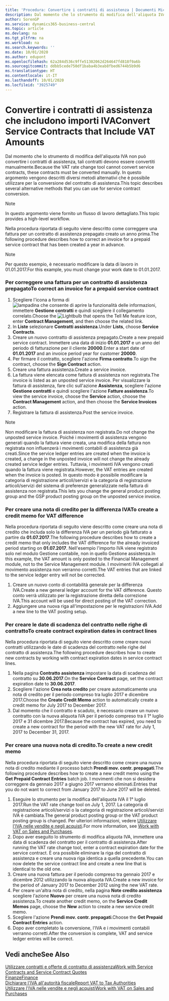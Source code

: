 ```yaml
---
title: 'Procedura: Convertire i contratti di assistenza | Documenti Microsoft'
description: Dal momento che lo strumento di modifica dell'aliquota IVA non può convertire i contratti di assistenza, tali contratti devono essere convertiti manualmente. In questo argomento vengono descritti diversi metodi alternativi che è possibile utilizzare per la conversione del contratto di assistenza.
author: SorenGP
ms.service: dynamics365-business-central
ms.topic: article
ms.devlang: na
ms.tgt_pltfrm: na
ms.workload: na
ms.search.keywords: ''
ms.date: 10/01/2020
ms.author: edupont
ms.openlocfilehash: 62a284d536c9ffe51302062d264647fd818f9a6b
ms.sourcegitcommit: ddbb5cede750df1baba4b3eab8fbed6744b5b9d6
ms.translationtype: HT
ms.contentlocale: it-IT
ms.lasthandoff: 10/01/2020
ms.locfileid: "3925749"
---
```

# <a name="convert-service-contracts-that-include-vat-amounts"></a><span data-ttu-id="d07e4-104">Convertire i contratti di assistenza che includono importi IVA</span><span class="sxs-lookup"><span data-stu-id="d07e4-104">Convert Service Contracts that Include VAT Amounts</span></span>
<span data-ttu-id="d07e4-105">Dal momento che lo strumento di modifica dell'aliquota IVA non può convertire i contratti di assistenza, tali contratti devono essere convertiti manualmente.</span><span class="sxs-lookup"><span data-stu-id="d07e4-105">Because the VAT rate change tool cannot convert service contracts, these contracts must be converted manually.</span></span> <span data-ttu-id="d07e4-106">In questo argomento vengono descritti diversi metodi alternativi che è possibile utilizzare per la conversione del contratto di assistenza.</span><span class="sxs-lookup"><span data-stu-id="d07e4-106">This topic describes several alternative methods that you can use for service contract conversion.</span></span>  

> [!NOTE]  
>  <span data-ttu-id="d07e4-107">In questo argomento viene fornito un flusso di lavoro dettagliato.</span><span class="sxs-lookup"><span data-stu-id="d07e4-107">This topic provides a high-level workflow.</span></span>  

 <span data-ttu-id="d07e4-108">Nella procedura riportata di seguito viene descritto come correggere una fattura per un contratto di assistenza prepagato creato un anno prima.</span><span class="sxs-lookup"><span data-stu-id="d07e4-108">The following procedure describes how to correct an invoice for a prepaid service contract that has been created a year in advance.</span></span>  

> [!NOTE]  
>  <span data-ttu-id="d07e4-109">Per questo esempio, è necessario modificare la data di lavoro in 01.01.2017.</span><span class="sxs-lookup"><span data-stu-id="d07e4-109">For this example, you must change your work date to 01.01.2017.</span></span>  

### <a name="to-correct-an-invoice-for-a-prepaid-service-contract"></a><span data-ttu-id="d07e4-110">Per correggere una fattura per un contratto di assistenza prepagato</span><span class="sxs-lookup"><span data-stu-id="d07e4-110">To correct an invoice for a prepaid service contract</span></span>  
1. <span data-ttu-id="d07e4-111">Scegliere l'icona a forma di ![lampadina che consente di aprire la funzionalità delle informazioni](media/ui-search/search_small.png "Informazioni sull'operazione che si desidera eseguire"), immettere **Gestione contratti** e quindi scegliere il collegamento correlato.</span><span class="sxs-lookup"><span data-stu-id="d07e4-111">Choose the ![Lightbulb that opens the Tell Me feature](media/ui-search/search_small.png "Tell me what you want to do") icon, enter **Contract Management**, and then choose the related link.</span></span>  
2. <span data-ttu-id="d07e4-112">In **Liste** selezionare **Contratti assistenza**.</span><span class="sxs-lookup"><span data-stu-id="d07e4-112">Under **Lists**, choose **Service Contracts**.</span></span>  
3. <span data-ttu-id="d07e4-113">Creare un nuovo contratto di assistenza prepagato.</span><span class="sxs-lookup"><span data-stu-id="d07e4-113">Create a new prepaid service contract.</span></span> <span data-ttu-id="d07e4-114">Immettere una data di inizio **01.01.2017** e un anno del periodo di fatturazione per il cliente **20000**.</span><span class="sxs-lookup"><span data-stu-id="d07e4-114">Enter a start date of **01.01.2017** and an invoice period year for customer **20000**.</span></span>  
4. <span data-ttu-id="d07e4-115">Per firmare il contratto, scegliere l'azione **Firma contratto**.</span><span class="sxs-lookup"><span data-stu-id="d07e4-115">To sign the contract, choose the **Sign Contract** action.</span></span>  
5. <span data-ttu-id="d07e4-116">Creare una fattura assistenza.</span><span class="sxs-lookup"><span data-stu-id="d07e4-116">Create a service invoice.</span></span>
6. <span data-ttu-id="d07e4-117">La fattura viene elencata come fattura di assistenza non registrata.</span><span class="sxs-lookup"><span data-stu-id="d07e4-117">The invoice is listed as an unposted service invoice.</span></span> <span data-ttu-id="d07e4-118">Per visualizzare la fattura di assistenza, fare clic sull'azione **Assistenza**, scegliere l'azione **Gestione contratti** e quindi scegliere l'azione **Fatture assistenza**.</span><span class="sxs-lookup"><span data-stu-id="d07e4-118">To view the service invoice, choose the **Service** action, choose the **Contract Management** action, and then choose the **Service Invoices** action.</span></span>  
7. <span data-ttu-id="d07e4-119">Registrare la fattura di assistenza.</span><span class="sxs-lookup"><span data-stu-id="d07e4-119">Post the service invoice.</span></span>  

> [!NOTE]  
>  <span data-ttu-id="d07e4-120">Non modificare la fattura di assistenza non registrata.</span><span class="sxs-lookup"><span data-stu-id="d07e4-120">Do not change the unposted service invoice.</span></span> <span data-ttu-id="d07e4-121">Poiché i movimenti di assistenza vengono generati quando la fattura viene creata, una modifica della fattura non registrata non influenzerà i movimenti contabili di assistenza già creati.</span><span class="sxs-lookup"><span data-stu-id="d07e4-121">Since the service ledger entries are created when the invoice is created, a change in the unposted invoice will not change the already created service ledger entries.</span></span> <span data-ttu-id="d07e4-122">Tuttavia, i movimenti IVA vengono creati quando la fattura viene registrata.</span><span class="sxs-lookup"><span data-stu-id="d07e4-122">However, the VAT entries are created when the invoice is posted.</span></span> <span data-ttu-id="d07e4-123">In questo modo è possibile modificare la categoria di registrazione articoli/servizi e la categoria di registrazione articoli/servizi del sistema di preferenze generalizzate nella fattura di assistenza non registrata.</span><span class="sxs-lookup"><span data-stu-id="d07e4-123">This lets you change the general product posting group and the GSP product posting group on the unposted service invoice.</span></span>  

### <a name="to-create-a-credit-memo-for-vat-difference"></a><span data-ttu-id="d07e4-124">Per creare una nota di credito per la differenza IVA</span><span class="sxs-lookup"><span data-stu-id="d07e4-124">To create a credit memo for VAT difference</span></span>  
<span data-ttu-id="d07e4-125">Nella procedura riportata di seguito viene descritto come creare una nota di credito che includa solo la differenza IVA per un periodo già fatturato a partire da **01.07.2017**.</span><span class="sxs-lookup"><span data-stu-id="d07e4-125">The following procedure describes how to create a credit memo that only includes the VAT difference for the already invoiced period starting on **01.07.2017**.</span></span> <span data-ttu-id="d07e4-126">Nell'esempio l'importo IVA viene registrato solo nel modulo Gestione contabile, non in quello Gestione assistenza.</span><span class="sxs-lookup"><span data-stu-id="d07e4-126">In this example, the VAT amount is only posted to the Financial Management module, not to the Service Management module.</span></span> <span data-ttu-id="d07e4-127">I movimenti IVA collegati al movimento assistenza non verranno corretti.</span><span class="sxs-lookup"><span data-stu-id="d07e4-127">The VAT entries that are linked to the service ledger entry will not be corrected.</span></span>  

1. <span data-ttu-id="d07e4-128">Creare un nuovo conto di contabilità generale per la differenza IVA.</span><span class="sxs-lookup"><span data-stu-id="d07e4-128">Create a new general ledger account for the VAT difference.</span></span> <span data-ttu-id="d07e4-129">Questo conto verrà utilizzato per la registrazione diretta della correzione IVA.</span><span class="sxs-lookup"><span data-stu-id="d07e4-129">This account will be used for direct posting of the VAT correction.</span></span>  
2. <span data-ttu-id="d07e4-130">Aggiungere una nuova riga all'impostazione per le registrazioni IVA.</span><span class="sxs-lookup"><span data-stu-id="d07e4-130">Add a new line to the VAT posting setup.</span></span>  

### <a name="to-create-contract-expiration-dates-in-contract-lines"></a><span data-ttu-id="d07e4-131">Per creare le date di scadenza del contratto nelle righe di contratto</span><span class="sxs-lookup"><span data-stu-id="d07e4-131">To create contract expiration dates in contract lines</span></span>  
<span data-ttu-id="d07e4-132">Nella procedura riportata di seguito viene descritto come creare nuovi contratti utilizzando le date di scadenza del contratto nelle righe del contratto di assistenza.</span><span class="sxs-lookup"><span data-stu-id="d07e4-132">The following procedure describes how to create new contracts by working with contract expiration dates in service contract lines.</span></span>  

1. <span data-ttu-id="d07e4-133">Nella pagina **Contratto assistenza** impostare la data di scadenza del contratto su **30.06.2017**.</span><span class="sxs-lookup"><span data-stu-id="d07e4-133">On the **Service Contract** page, set the contract expiration date to **30.06.2017**.</span></span>  
2. <span data-ttu-id="d07e4-134">Scegliere l'azione **Crea nota credito** per creare automaticamente una nota di credito per il periodo compreso tra luglio 2017 e dicembre 2017.</span><span class="sxs-lookup"><span data-stu-id="d07e4-134">Choose the **Create Credit Memo** action to automatically create a credit memo for July 2017 to December 2017.</span></span>  
3. <span data-ttu-id="d07e4-135">Dal momento che il contratto è scaduto, è necessario creare un nuovo contratto con la nuova aliquota IVA per il periodo compreso tra il 1° luglio 2017 e 31 dicembre 2017.</span><span class="sxs-lookup"><span data-stu-id="d07e4-135">Because the contract has expired, you need to create a new contract for the period with the new VAT rate for July 1, 2017 to December 31, 2017.</span></span>  

### <a name="to-create-a-new-credit-memo"></a><span data-ttu-id="d07e4-136">Per creare una nuova nota di credito.</span><span class="sxs-lookup"><span data-stu-id="d07e4-136">To create a new credit memo</span></span>  
<span data-ttu-id="d07e4-137">Nella procedura riportata di seguito viene descritto come creare una nuova nota di credito mediante il processo batch **Prendi mov. contr. prepagati**.</span><span class="sxs-lookup"><span data-stu-id="d07e4-137">The following procedure describes how to create a new credit memo using the **Get Prepaid Contract Entries** batch job.</span></span> <span data-ttu-id="d07e4-138">I movimenti che non si desidera correggere da gennaio 2017 a giugno 2017 verranno eliminati.</span><span class="sxs-lookup"><span data-stu-id="d07e4-138">Entries that you do not want to correct from January 2017 to June 2017 will be deleted.</span></span>  

1. <span data-ttu-id="d07e4-139">Eseguire lo strumento per la modifica dell'aliquota IVA il 1° luglio 2017.</span><span class="sxs-lookup"><span data-stu-id="d07e4-139">Run the VAT rate change tool on July 1, 2017.</span></span> <span data-ttu-id="d07e4-140">La categoria di registrazione articoli/servizi o la categoria di registrazione articoli/servizi IVA è cambiata.</span><span class="sxs-lookup"><span data-stu-id="d07e4-140">The general product posting group or the VAT product posting group is changed.</span></span> <span data-ttu-id="d07e4-141">Per ulteriori informazioni, vedere [Utilizzare l'IVA nelle vendite e negli acquisti](finance-work-with-vat.md).</span><span class="sxs-lookup"><span data-stu-id="d07e4-141">For more information, see [Work with VAT on Sales and Purchases](finance-work-with-vat.md).</span></span>  
2. <span data-ttu-id="d07e4-142">Dopo aver eseguito lo strumento di modifica aliquota IVA, immettere una data di scadenza del contratto per il contratto di assistenza.</span><span class="sxs-lookup"><span data-stu-id="d07e4-142">After running the VAT rate change tool, enter a contract expiration date for the service contract.</span></span> <span data-ttu-id="d07e4-143">È ora possibile eliminare la riga del contratto di assistenza e creare una nuova riga identica a quella precedente.</span><span class="sxs-lookup"><span data-stu-id="d07e4-143">You can now delete the service contract line and create a new line that is identical to the old one.</span></span>  
3. <span data-ttu-id="d07e4-144">Creare una nuova fattura per il periodo compreso tra gennaio 2017 e dicembre 2012 utilizzando la nuova aliquota IVA.</span><span class="sxs-lookup"><span data-stu-id="d07e4-144">Create a new invoice for the period of January 2017 to December 2012 using the new VAT rate.</span></span>  
4. <span data-ttu-id="d07e4-145">Per creare un'altra nota di credito, nella pagina **Note credito assistenza** scegliere l'azione **Nuovo** per creare una nuova nota di credito assistenza.</span><span class="sxs-lookup"><span data-stu-id="d07e4-145">To create another credit memo, on the **Service Credit Memos** page, choose the **New** action to create a new service credit memo.</span></span>  
5. <span data-ttu-id="d07e4-146">Scegliere l'azione **Prendi mov. contr. prepagati**.</span><span class="sxs-lookup"><span data-stu-id="d07e4-146">Choose the **Get Prepaid Contract Entries** action.</span></span>  
6. <span data-ttu-id="d07e4-147">Dopo aver completato la conversione, l'IVA e i movimenti contabili verranno corretti.</span><span class="sxs-lookup"><span data-stu-id="d07e4-147">After the conversion is complete, VAT and service ledger entries will be correct.</span></span>  

## <a name="see-also"></a><span data-ttu-id="d07e4-148">Vedi anche</span><span class="sxs-lookup"><span data-stu-id="d07e4-148">See Also</span></span>  
[<span data-ttu-id="d07e4-149">Utilizzare contratti e offerte di contratto di assistenza</span><span class="sxs-lookup"><span data-stu-id="d07e4-149">Work with Service Contracts and Service Contract Quotes</span></span>](service-how-to-create-service-contracts-and-service-contract-quotes.md)  
[<span data-ttu-id="d07e4-150">Finanze</span><span class="sxs-lookup"><span data-stu-id="d07e4-150">Finance</span></span>](finance.md)  
[<span data-ttu-id="d07e4-151">Dichiarare l'IVA all'autorità fiscale</span><span class="sxs-lookup"><span data-stu-id="d07e4-151">Report VAT to Tax Authorities</span></span>](finance-how-report-vat.md)  
[<span data-ttu-id="d07e4-152">Utilizzare l'IVA nelle vendite e negli acquisti</span><span class="sxs-lookup"><span data-stu-id="d07e4-152">Work with VAT on Sales and Purchases</span></span>](finance-work-with-vat.md)  
